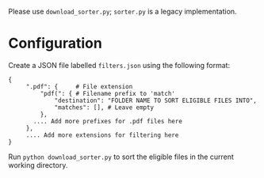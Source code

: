 
Please use `download_sorter.py`; `sorter.py` is a legacy implementation.

# Configuration
Create a JSON file labelled `filters.json` using the following format:

```
{
     ".pdf": {     # File extension
         "pdf(": { # Filename prefix to 'match'
             "destination": "FOLDER NAME TO SORT ELIGIBLE FILES INTO",
             "matches": [], # Leave empty
         },
       .... Add more prefixes for .pdf files here
     },
     .... Add more extensions for filtering here
}
```

Run `python download_sorter.py` to sort the eligible files in the current working directory.
